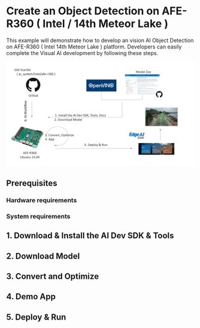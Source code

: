 # Create an Object Detection on AFE-R360 ( Intel / 14th Meteor Lake )
This example will demonstrate how to develop an vision AI Object Detection on AFE-R360 ( Intel 14th Meteor Lake ) platform.
Developers can easily complete the Visual AI development by following these steps.

![eas_ai_workflow](assets/eas_startkit_afe-r360.png)




## Prerequisites

### Hardware requirements

### System requirements

## 1. Download & Install the AI Dev SDK & Tools

## 2. Download Model

## 3. Convert and Optimize 

## 4. Demo App

## 5. Deploy & Run

